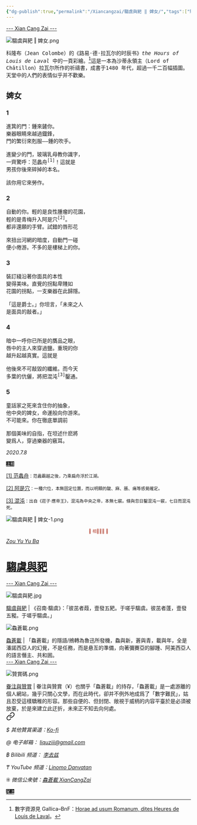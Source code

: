 ```yaml
---
{"dg-publish":true,"permalink":"/Xiancangzai/騶虞與豝 ‖ 婢女/","tags":["騶虞與豝","李去兹"],"created":"2025-02-19T11:25:19.700+08:00"}
---
```



<div class="splitline"><a href="https://www.xiancangzai.com/">--- Xian Cang Zai ---</a></div>

![騶虞與豝 ‖ 婢女.png](/img/user/%E9%99%84%E4%BB%B6/attachment/%E9%A8%B6%E8%99%9E%E8%88%87%E8%B1%9D%20%E2%80%96%20%E5%A9%A2%E5%A5%B3.png)

<samp>科隆布（Jean Colombe）的《路易·德·拉瓦尔的时辰书》*the Hours of Louis de Laval* 中的一頁彩繪。[^1]這是一本為沙蒂永領主（Lord of Châtillon）拉瓦尔所作的祈禱書，成書于1480 年代，超過一千二百幅插圖。天堂中的人們的表情似乎并不歡樂。</samp>

## 婢女

### 1

<pre>
進箕的門：鍾來鏟你。
樂器眼睛來越過鐡鋒，
門的繁衍來剋服——鍾的吹手。

進變少的門，玻璃乳母教你識字，
一齊驚呼：范蠡舟<sup>[1]</sup>！這就是
男孩你後來碎掉的本名。

該你用它來勞作。
</pre>

### 2

<pre>
自動的你。輕的是良性腫瘤的花園，
輕的是青梅升入阿是穴<sup>[2]</sup>。
都非還願的手臂。試錯的唇形花

來扭出河網的暗度，自動門一碰
便小倦游。不多的是樓梯上的你。
</pre>

### 3

<pre>
裝訂綫沿著你面具的本性
變得美味。直覺的拐點卑賤如
花園的拐點，一支樂器在此歸隱。

「這是爵士。」你坦言，「未來之人
是面具的敲者。」
</pre>

### 4

<pre>
暗中一呼你已所是的贋品之眼，
唇中的主人來穿過鹽。重現的你
越升起越真實。這就是

他後來不可敲毀的纖維。而今天
多葉的伉儷，將把混沌<sup>[3]</sup>鑿通。
</pre>

### 5

<pre>
童話家之死來含住你的抽象，
他中央的婢女，命運般向你游來。
不可能來。你在徹底單調前

那個美味的自指，在坦述什麽將
變爲人，穿過樂器的竅耳。
</pre>

<cite>2020.7.8</cite>

<div class="spacer"></div>

<ins style="font-size:0.8em;background: black;color:white">注释</ins>

<ins>[1] 范蠡舟</ins><small>：范蠡霸越之後，乃乘扁舟浮於江湖。</small>

<ins>[2] 阿是穴</ins><small>：一種穴位，本無固定位置，而以明顯的酸、麻、脹、痛等感覺確定。</small>

<ins>[3] 混沌</ins><small>：出自《莊子·應帝王》，混沌為中央之帝，本無七竅。倏與忽日鑿混沌一竅，七日而混沌死。</small>

<div class="spacer"></div>

![騶虞與豝 ‖ 婢女-1.png](/img/user/%E9%99%84%E4%BB%B6/attachment/%E9%A8%B6%E8%99%9E%E8%88%87%E8%B1%9D%20%E2%80%96%20%E5%A9%A2%E5%A5%B3-1.png)

<div class="spacer"></div>

<p style="text-align:center;color:#B54434;font-size:0.8em;">▮ 相𨳹󾗖􁴆 ▮</p>

<div class="header-container">
    <div class="triangle"></div>
    <div class="collect-media" style="background-image: url('https://www.xiancangzai.com/img/user/%E9%99%84%E4%BB%B6/attachment/%E9%A8%B6%E8%99%9E%E8%88%87%E8%B1%9D.jpg');">
        <a href="https://www.xiancangzai.com/Xiancangzai/%E9%A8%B6%E8%99%9E%E8%88%87%E8%B1%9D/" class="ncard-link"></a>
        <div class="collect-text">
            <a href="https://www.xiancangzai.com/Xiancangzai/%E9%A8%B6%E8%99%9E%E8%88%87%E8%B1%9D/">
                <cite>Zou Yu Yu Ba</cite>
                <h1>騶虞與豝</h1>
            </a>
        </div>
    </div>
</div>


<div class="splitline"><a href="https://www.xiancangzai.com/">--- Xian Cang Zai ---</a></div>

![騶虞與豝.jpg](/img/user/%E9%99%84%E4%BB%B6/attachment/%E9%A8%B6%E8%99%9E%E8%88%87%E8%B1%9D.jpg)

<div class="note"><ins>騶虞與豝</ins> | 《召南·騶虞》：「彼茁者葭，壹發五豝。于嗟乎騶虞。彼茁者蓬，壹發五豵。于嗟乎騶虞。」</div>

![鱻蒼載.png](/img/user/%E9%99%84%E4%BB%B6/%E9%99%84%E4%BB%B62024/%E9%B1%BB%E8%92%BC%E8%BC%89.png)

<div class="note"><ins>鱻蒼載</ins> | 「鱻蒼載」的隱語/鴘轉為魯迅所發機，鱻與新，蒼與青，載與年，全是潘諾西亞人的幻覺，不是任務，而是悬亙的準備，向著彌賽亞的腳踵、阿美西亞人的語言僭主、共和囻。</div>

<div class="splitline"><a href="https://www.xiancangzai.com/">--- Xian Cang Zai ---</a></div>

![贊賞碼.png](/img/user/%E9%99%84%E4%BB%B6/%E9%99%84%E4%BB%B62024/%E8%B4%8A%E8%B3%9E%E7%A2%BC.png)

<div class="note"><ins>眷注與贊賞</ins> | 眷注與贊賞（¥）也關乎「鱻蒼載」的持存，「鱻蒼載」是一處游離的個人網站，幾乎只關心文學，而在此時代，卻并不例外地成爲了「數字難民」，姑且忍受這樣驕稚的形容。那些自便的、但封閉、敞視于威柄的内容平臺於是必須被放棄，於是來建立此迂折，未來正不知去向何處。</div>


<div class="transclusion internal-embed is-loaded"><a class="markdown-embed-link" href="/xiancangzai/link-tree/" aria-label="Open link"><svg xmlns="http://www.w3.org/2000/svg" width="24" height="24" viewBox="0 0 24 24" fill="none" stroke="currentColor" stroke-width="2" stroke-linecap="round" stroke-linejoin="round" class="svg-icon lucide-link"><path d="M10 13a5 5 0 0 0 7.54.54l3-3a5 5 0 0 0-7.07-7.07l-1.72 1.71"></path><path d="M14 11a5 5 0 0 0-7.54-.54l-3 3a5 5 0 0 0 7.07 7.07l1.71-1.71"></path></svg></a><div class="markdown-embed">





<cite>$ 其他贊賞渠道：[Ko-fi](https://ko-fi.com/xiancangzai)</cite>

<cite>@ 电子邮箱： liquziii@gmail.com </cite>

<cite>฿ Bilibili 频道： [李去兹](https://space.bilibili.com/1676863200)</cite>

<cite>₸ YouTube 频道：[Linomo Danvatan](http://www.youtube.com/@LinomoDanvatan) </cite>

<cite>⁜ 微信公衆號：[鱻蒼載 XianCangZai](https://mp.weixin.qq.com/s/yneTMt9zIapGXF9yfuvOkg)</cite>


</div></div>


<ins style="font-size:0.8em;background: black;color:white">尾注</ins>

[^1]: 數字資源見 Gallica–BnF：[Horae ad usum Romanum, dites Heures de Louis de Laval](https://gallica.bnf.fr/ark:/12148/btv1b52501620s/f1.item)。
